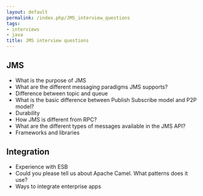 ```yaml
---
layout: default
permalink: /index.php/JMS_interview_questions
tags:
- interviews
- java
title: JMS interview questions
---
```

## JMS
- What is the purpose of JMS
- What are the different messaging paradigms JMS supports?
- Difference between topic and queue
- What is the basic difference between Publish Subscribe model and P2P model?
- Durability
- How JMS is different from RPC?
- What are the different types of messages available in the JMS API?
- Frameworks and libraries


## Integration
- Experience with ESB
- Could you please tell us about Apache Camel. What patterns does it use?
- Ways to integrate enterprise apps
